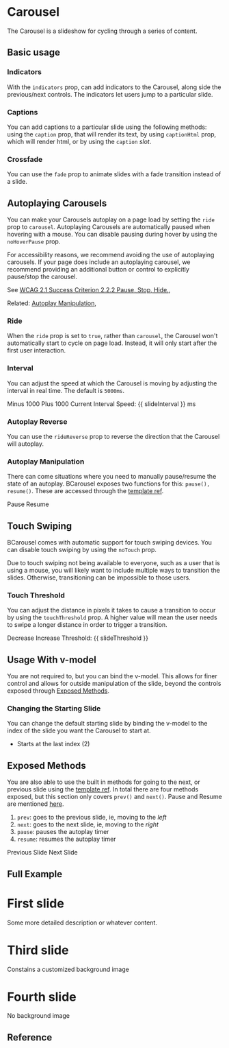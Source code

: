 # Carousel

<div class="lead mb-5">

The Carousel is a slideshow for cycling through a series of content.

</div>

## Basic usage

<HighlightCard>
  <b-carousel controls>
    <b-carousel-slide img-src="https://picsum.photos/1024/480/?image=1" />
    <b-carousel-slide img-src="https://picsum.photos/1024/480/?image=2" />
    <b-carousel-slide img-src="https://picsum.photos/1024/480/?image=3" />
  </b-carousel>
  <template #html>

```vue-html
<b-carousel controls>
  <b-carousel-slide img-src="https://picsum.photos/1024/480/?image=1" />
  <b-carousel-slide img-src="https://picsum.photos/1024/480/?image=2" />
  <b-carousel-slide img-src="https://picsum.photos/1024/480/?image=3" />
</b-carousel>
```

  </template>
</HighlightCard>

### Indicators

With the `indicators` prop, can add indicators to the Carousel, along side the previous/next controls. The indicators let users jump to a particular slide.

<HighlightCard>
  <b-carousel indicators>
    <b-carousel-slide img-src="https://picsum.photos/1024/480/?image=4" />
    <b-carousel-slide img-src="https://picsum.photos/1024/480/?image=5" />
    <b-carousel-slide img-src="https://picsum.photos/1024/480/?image=6" />
  </b-carousel>
  <template #html>

```vue-html
<b-carousel indicators>
  <b-carousel-slide img-src="https://picsum.photos/1024/480/?image=4" />
  <b-carousel-slide img-src="https://picsum.photos/1024/480/?image=5" />
  <b-carousel-slide img-src="https://picsum.photos/1024/480/?image=6" />
</b-carousel>
```

  </template>
</HighlightCard>

### Captions

You can add captions to a particular slide using the following methods: using the `caption` prop, that will render its text, by using `captionHtml` prop, which will render html, or by using the `caption` _slot_.

<HighlightCard>
  <b-carousel controls indicators>
    <b-carousel-slide img-src="https://picsum.photos/1024/480/?image=7" caption="First Caption" />
    <b-carousel-slide img-src="https://picsum.photos/1024/480/?image=8" caption-html="<h1>Second Caption</h1>" />
    <b-carousel-slide img-src="https://picsum.photos/1024/480/?image=9">
      <template #caption>
        Third Caption
      </template>
    </b-carousel-slide>
  </b-carousel>
  <template #html>

```vue-html
<b-carousel controls indicators>
  <b-carousel-slide img-src="https://picsum.photos/1024/480/?image=7" caption="First Caption" />
  <b-carousel-slide img-src="https://picsum.photos/1024/480/?image=8" caption-html="<h1>Second Caption</h1>" />
  <b-carousel-slide img-src="https://picsum.photos/1024/480/?image=9">
    <template #caption>
      Third Caption
    </template>
  </b-carousel-slide>
</b-carousel>
```

  </template>
</HighlightCard>

### Crossfade

You can use the `fade` prop to animate slides with a fade transition instead of a slide.

<HighlightCard>
  <b-carousel fade controls indicators>
    <b-carousel-slide img-src="https://picsum.photos/1024/480/?image=10" />
    <b-carousel-slide img-src="https://picsum.photos/1024/480/?image=11" />
    <b-carousel-slide img-src="https://picsum.photos/1024/480/?image=12" />
  </b-carousel>
  <template #html>

```vue-html
<b-carousel fade controls indicators>
  <b-carousel-slide img-src="https://picsum.photos/1024/480/?image=10" />
  <b-carousel-slide img-src="https://picsum.photos/1024/480/?image=11" />
  <b-carousel-slide img-src="https://picsum.photos/1024/480/?image=12" />
</b-carousel>
```

  </template>
</HighlightCard>

## Autoplaying Carousels

You can make your Carousels autoplay on a page load by setting the `ride` prop to `carousel`. Autoplaying Carousels are automatically paused when hovering with a mouse. You can disable pausing during hover by using the `noHoverPause` prop.

<b-alert :model-value="true" variant="info">
For accessibility reasons, we recommend avoiding the use of autoplaying carousels. If your page does include an autoplaying carousel, we recommend providing an additional button or control to explicitly pause/stop the carousel.

See [WCAG 2.1 Success Criterion 2.2.2 Pause, Stop, Hide.](https://www.w3.org/TR/WCAG21/#pause-stop-hide),

Related: [Autoplay Manipulation](#autoplay-manipulation),
</b-alert>

### Ride

<HighlightCard>
  <b-carousel controls indicators ride="carousel">
    <b-carousel-slide img-src="https://picsum.photos/1024/480/?image=13" />
    <b-carousel-slide img-src="https://picsum.photos/1024/480/?image=14" />
    <b-carousel-slide img-src="https://picsum.photos/1024/480/?image=15" />
  </b-carousel>
  <template #html>

```vue-html
<b-carousel controls indicators ride="carousel">
  <b-carousel-slide img-src="https://picsum.photos/1024/480/?image=13" />
  <b-carousel-slide img-src="https://picsum.photos/1024/480/?image=14" />
  <b-carousel-slide img-src="https://picsum.photos/1024/480/?image=15" />
</b-carousel>
```

  </template>
</HighlightCard>

When the `ride` prop is set to `true`, rather than `carousel`, the Carousel won't automatically start to cycle on page load. Instead, it will only start after the first user interaction.

<HighlightCard>
  <b-carousel controls indicators ride="true">
    <b-carousel-slide img-src="https://picsum.photos/1024/480/?image=16" />
    <b-carousel-slide img-src="https://picsum.photos/1024/480/?image=17" />
    <b-carousel-slide img-src="https://picsum.photos/1024/480/?image=18" />
  </b-carousel>
  <template #html>

```vue-html
<b-carousel controls indicators ride="true">
  <b-carousel-slide img-src="https://picsum.photos/1024/480/?image=16" />
  <b-carousel-slide img-src="https://picsum.photos/1024/480/?image=17" />
  <b-carousel-slide img-src="https://picsum.photos/1024/480/?image=18" />
</b-carousel>
```

  </template>
</HighlightCard>

### Interval

You can adjust the speed at which the Carousel is moving by adjusting the interval in real time. The default is `5000ms`.

<HighlightCard>
  <b-carousel :interval="slideInterval" controls indicators ride="carousel">
    <b-carousel-slide img-src="https://picsum.photos/1024/480/?image=19" />
    <b-carousel-slide img-src="https://picsum.photos/1024/480/?image=20" />
    <b-carousel-slide img-src="https://picsum.photos/1024/480/?image=21" />
  </b-carousel>
  <b-button-group class="my-4">
    <b-button variant="danger" @click="slideInterval = slideInterval - 1000">
      Minus 1000
    </b-button>
    <b-button variant="success" @click="slideInterval = slideInterval + 1000">
      Plus 1000
    </b-button>
  </b-button-group>
  Current Interval Speed: {{ slideInterval }} ms
  <template #html>

```vue
<template>
  <b-carousel :interval="slideInterval" controls indicators ride="carousel">
    <b-carousel-slide img-src="https://picsum.photos/1024/480/?image=19" />
    <b-carousel-slide img-src="https://picsum.photos/1024/480/?image=20" />
    <b-carousel-slide img-src="https://picsum.photos/1024/480/?image=21" />
  </b-carousel>

  <b-button-group>
    <b-button variant="danger" @click="slideInterval = slideInterval - 1000"> Minus 1000 </b-button>
    <b-button variant="success" @click="slideInterval = slideInterval + 1000"> Plus 1000 </b-button>
  </b-button-group>

  Current Interval Speed: {{ slideInterval }} ms
</template>

<script setup lang="ts">
const slideInterval = ref(5000)
</script>
```

  </template>
</HighlightCard>

### Autoplay Reverse

You can use the `rideReverse` prop to reverse the direction that the Carousel will autoplay.

<HighlightCard>
    <b-carousel controls indicators ride="carousel" ride-reverse="true">
      <b-carousel-slide img-src="https://picsum.photos/1024/480/?image=22" />
      <b-carousel-slide img-src="https://picsum.photos/1024/480/?image=23" />
      <b-carousel-slide img-src="https://picsum.photos/1024/480/?image=24" />
    </b-carousel>
  <template #html>

```vue-html
<b-carousel controls indicators ride="carousel" ride-reverse="true">
  <b-carousel-slide img-src="https://picsum.photos/1024/480/?image=22" />
  <b-carousel-slide img-src="https://picsum.photos/1024/480/?image=23" />
  <b-carousel-slide img-src="https://picsum.photos/1024/480/?image=24" />
</b-carousel>
```

  </template>
</HighlightCard>

### Autoplay Manipulation

There can come situations where you need to manually pause/resume the state of an autoplay. BCarousel exposes two functions for this: `pause(), resume()`. These are accessed through the [template ref](https://vuejs.org/guide/essentials/template-refs.html#template-refs).

<HighlightCard>
  <b-carousel ref="myCarousel" :interval="2500" controls indicators ride="carousel">
    <b-carousel-slide img-src="https://picsum.photos/1024/480/?image=25" />
    <b-carousel-slide img-src="https://picsum.photos/1024/480/?image=26" />
    <b-carousel-slide img-src="https://picsum.photos/1024/480/?image=27" />
  </b-carousel>
  <b-button-group class="mt-3">
    <b-button variant="danger" @click="pause">Pause</b-button>
    <b-button variant="success" @click="resume">Resume</b-button>
  </b-button-group>
  <template #html>

```vue
<template>
  <b-carousel ref="myCarousel" :interval="2500" controls indicators ride="carousel">
    <b-carousel-slide img-src="https://picsum.photos/1024/480/?image=25" />
    <b-carousel-slide img-src="https://picsum.photos/1024/480/?image=26" />
    <b-carousel-slide img-src="https://picsum.photos/1024/480/?image=27" />
  </b-carousel>

  <b-button-group>
    <b-button variant="danger" @click="pause">Pause</b-button>
    <b-button variant="success" @click="resume">Resume</b-button>
  </b-button-group>
</template>

<script setup lang="ts">
import type {BCarousel} from 'bootstrap-vue-next'

const myCarousel = ref<null | InstanceType<typeof BCarousel>>(null)
const pause = () => myCarousel.value?.pause()
const resume = () => myCarousel.value?.resume()
</script>
```

  </template>
</HighlightCard>

## Touch Swiping

BCarousel comes with automatic support for touch swiping devices. You can disable touch swiping by using the `noTouch` prop.

<b-alert :model-value="true" variant="info">
  Due to touch swiping not being available to everyone, such as a user that is using a mouse, you will likely want to include multiple ways to transition the slides. Otherwise, transitioning can be impossible to those users.
</b-alert>

<HighlightCard>
  <b-carousel no-touch>
    <b-carousel-slide img-src="https://picsum.photos/1024/480/?image=28" />
    <b-carousel-slide img-src="https://picsum.photos/1024/480/?image=29" />
    <b-carousel-slide img-src="https://picsum.photos/1024/480/?image=30" />
  </b-carousel>
  <template #html>

```vue-html
<b-carousel no-touch>
  <b-carousel-slide img-src="https://picsum.photos/1024/480/?image=28" />
  <b-carousel-slide img-src="https://picsum.photos/1024/480/?image=29" />
  <b-carousel-slide img-src="https://picsum.photos/1024/480/?image=30" />
</b-carousel>
```

  </template>
</HighlightCard>

### Touch Threshold

You can adjust the distance in pixels it takes to cause a transition to occur by using the `touchThreshold` prop. A higher value will mean the user needs to swipe a longer distance in order to trigger a transition.

<HighlightCard>
  <b-carousel :touch-threshold="slideThreshold">
    <b-carousel-slide img-src="https://picsum.photos/1024/480/?image=31" />
    <b-carousel-slide img-src="https://picsum.photos/1024/480/?image=32" />
    <b-carousel-slide img-src="https://picsum.photos/1024/480/?image=33" />
  </b-carousel>
  <b-button-group class="mt-3">
    <b-button variant="danger" @click="slideThreshold = slideThreshold - 10">Decrease</b-button>
    <b-button variant="success" @click="slideThreshold = slideThreshold + 10">Increase</b-button>
  </b-button-group>
  Threshold: {{ slideThreshold }}
  <template #html>

```vue
<template>
  <b-carousel :touch-threshold="threshold">
    <b-carousel-slide img-src="https://picsum.photos/1024/480/?image=31" />
    <b-carousel-slide img-src="https://picsum.photos/1024/480/?image=32" />
    <b-carousel-slide img-src="https://picsum.photos/1024/480/?image=33" />
  </b-carousel>

  <b-button-group>
    <b-button variant="danger" @click="threshold = threshold - 10">Decrease</b-button>
    <b-button variant="success" @click="threshold = threshold + 10">Increase</b-button>
  </b-button-group>

  Threshold: {{ threshold }}
</template>

<script setup lang="ts">
const threshold = ref(50)
</script>
```

  </template>
</HighlightCard>

## Usage With v-model

You are not required to, but you can bind the v-model. This allows for finer control and allows for outside manipulation of the slide, beyond the controls exposed through [Exposed Methods](#exposed-methods).

<HighlightCard>
  <b-carousel v-model="firstSlide" controls>
    <b-carousel-slide img-src="https://picsum.photos/1024/480/?image=1" />
    <b-carousel-slide img-src="https://picsum.photos/1024/480/?image=2" />
    <b-carousel-slide img-src="https://picsum.photos/1024/480/?image=3" />
  </b-carousel>
  <template #html>

```vue
<template>
  <b-carousel v-model="slide" controls>
    <b-carousel-slide img-src="https://picsum.photos/1024/480/?image=1" />
    <b-carousel-slide img-src="https://picsum.photos/1024/480/?image=2" />
    <b-carousel-slide img-src="https://picsum.photos/1024/480/?image=3" />
  </b-carousel>
</template>

<script setup lang="ts">
const slide = ref(0)
</script>
```

  </template>
</HighlightCard>

### Changing the Starting Slide

You can change the default starting slide by binding the v-model to the index of the slide you want the Carousel to start at.

- Starts at the last index (2)

<HighlightCard>
  <b-carousel v-model="secondSlide" indicators>
    <b-carousel-slide img-src="https://picsum.photos/1024/480/?image=34" />
    <b-carousel-slide img-src="https://picsum.photos/1024/480/?image=35" />
    <b-carousel-slide img-src="https://picsum.photos/1024/480/?image=36" />
  </b-carousel>
  <template #html>

```vue
<template>
  <b-carousel v-model="slide" indicators>
    <b-carousel-slide img-src="https://picsum.photos/1024/480/?image=34" />
    <b-carousel-slide img-src="https://picsum.photos/1024/480/?image=35" />
    <b-carousel-slide img-src="https://picsum.photos/1024/480/?image=36" />
  </b-carousel>
</template>

<script setup lang="ts">
const slide = ref(2)
</script>
```

  </template>
</HighlightCard>

## Exposed Methods

You are also able to use the built in methods for going to the next, or previous slide using the [template ref](https://vuejs.org/guide/essentials/template-refs.html#template-refs). In total there are four methods exposed, but this section only covers `prev()` and `next()`. Pause and Resume are mentioned [here](#autoplay-manipulation).

1. `prev`: goes to the previous slide, ie, moving to the _left_
2. `next`: goes to the next slide, ie, moving to the _right_
3. `pause`: pauses the autoplay timer
4. `resume`: resumes the autoplay timer

<HighlightCard>
  <b-carousel ref="mySecondCarousel">
    <b-carousel-slide img-src="https://picsum.photos/1024/480/?image=37" />
    <b-carousel-slide img-src="https://picsum.photos/1024/480/?image=38" />
    <b-carousel-slide img-src="https://picsum.photos/1024/480/?image=39" />
  </b-carousel>
  <b-button-group class="mt-3">
    <b-button variant="danger" @click="prev">Previous Slide</b-button>
    <b-button variant="success" @click="next">Next Slide</b-button>
  </b-button-group>
  <template #html>

```vue
<template>
  <b-carousel ref="myCarousel">
    <b-carousel-slide img-src="https://picsum.photos/1024/480/?image=37" />
    <b-carousel-slide img-src="https://picsum.photos/1024/480/?image=38" />
    <b-carousel-slide img-src="https://picsum.photos/1024/480/?image=39" />
  </b-carousel>

  <b-button-group>
    <b-button variant="danger" @click="prev">Previous Slide</b-button>
    <b-button variant="success" @click="next">Next Slide</b-button>
  </b-button-group>
</template>

<script setup lang="ts">
import type {BCarousel} from 'bootstrap-vue-next'

const myCarousel = ref<null | InstanceType<typeof BCarousel>>(null)

const prev = () => myCarousel.value?.prev()
const next = () => myCarousel.value?.next()
</script>
```

  </template>
</HighlightCard>

## Full Example

<HighlightCard>
  <b-carousel controls indicators>
    <b-carousel-slide img-src="https://picsum.photos/1024/480/?image=40">
      <h1>First slide</h1>
      <p>Some more detailed description or whatever content.</p>
    </b-carousel-slide>
    <b-carousel-slide
      caption="Second slide"
      text="Does the same, just a bit differently."
      img-src="https://picsum.photos/1024/480/?image=41"
    />
    <b-carousel-slide>
      <template #img>
        <img
          width="1024"
          height="480"
          src="https://picsum.photos/1024/480/?image=42"
          alt="image slot"
        />
      </template>
      <h1>Third slide</h1>
      <p>Constains a customized background image</p>
    </b-carousel-slide>
    <b-carousel-slide img-height="480px" img-blank img-blank-color="pink" img-alt="Blank image">
      <h1>Fourth slide</h1>
      <p>No background image</p>
    </b-carousel-slide>
  </b-carousel>
  <template #html>

```vue-html
<b-carousel controls indicators>
  <b-carousel-slide img-src="https://picsum.photos/1024/480/?image=40">
    <h1>First slide</h1>
    <p>Some more detailed description or whatever content.</p>
  </b-carousel-slide>

  <b-carousel-slide
    caption="Second slide"
    text="Does the same, just a bit differently."
    img-src="https://picsum.photos/1024/480/?image=41"
  />

  <b-carousel-slide>
    <template #img>
      <img
        width="1024"
        height="480"
        src="https://picsum.photos/1024/480/?image=42"
        alt="image slot"
      />
    </template>
    <h1>Third slide</h1>
    <p>Constains a customized background image</p>
  </b-carousel-slide>

  <b-carousel-slide img-height="480px" img-blank img-blank-color="pink" img-alt="Blank image">
    <h1>Fourth slide</h1>
    <p>No background image</p>
  </b-carousel-slide>
</b-carousel>
```

  </template>
</HighlightCard>

## Reference

<ComponentReference :data="data" />

<script setup lang="ts">
import {data} from '../../data/components/carousel.data'
import ComponentReference from '../../components/ComponentReference.vue'
import HighlightCard from '../../components/HighlightCard.vue'
import {BButton, BButtonGroup, BAlert, BCarouselSlide, BCarousel} from 'bootstrap-vue-next'
import {ref} from 'vue'

const firstSlide = ref(0)

const secondSlide = ref(2)

const slideInterval = ref(5000)

const myCarousel = ref<null | InstanceType<typeof BCarousel>>(null)
const pause = () => myCarousel.value?.pause()
const resume = () => myCarousel.value?.resume()

const mySecondCarousel = ref<null | InstanceType<typeof BCarousel>>(null)
const prev = () => mySecondCarousel.value?.prev()
const next = () => mySecondCarousel.value?.next()

const slideThreshold = ref(50)
</script>
